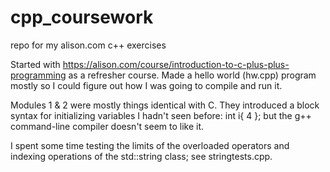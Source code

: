 # cpp_coursework
repo for my alison.com c++ exercises

Started with https://alison.com/course/introduction-to-c-plus-plus-programming as a refresher course.
Made a hello world (hw.cpp) program mostly so I could figure out how I was going to compile and run it.

Modules 1 & 2 were mostly things identical with C. They introduced a block syntax for initializing variables I hadn't seen before:
int i{ 4 };
but the g++ command-line compiler doesn't seem to like it.

I spent some time testing the limits of the overloaded operators and indexing operations of the std::string class; see stringtests.cpp.
